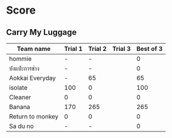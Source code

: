 # Score
## Carry My Luggage
| Team name         | Trial 1 | Trial 2 | Trial 3 | Best of 3 |
|-------------------|---------------|---------------|---------------|------|
| hommie            | -             | -             |               | 0    |
| บังแป๋ะการช่าง     | -             | -             |               | 0    |
| Aokkai Everyday   | -             | 65            |               | 65   |
| isolate           | 100           | 0             |               | 100  |
| Cleaner           | 0             | 0             |               | 0    |
| Banana            | 170           | 265           |               | 265  |
| Return to monkey  | 0             | 0             |               | 0    |
| Sa du no          | -             | -             |               | 0    |